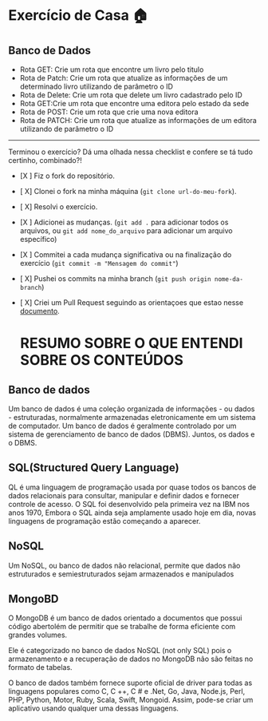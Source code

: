 # Exercício de Casa 🏠 

## Banco de Dados

- Rota GET: Crie um rota que encontre um livro pelo titulo
- Rota de Patch: Crie um rota que atualize as informações de um determinado livro utilizando de parâmetro o ID
- Rota de Delete: Crie um rota que delete um livro cadastrado pelo ID
- Rota GET:Crie um rota que encontre uma editora pelo estado da sede
- Rota de POST: Crie um rota que crie uma nova editora
- Rota de PATCH: Crie um rota que atualize as informações de um editora utilizando de parâmetro o ID 

---

Terminou o exercício? Dá uma olhada nessa checklist e confere se tá tudo certinho, combinado?!

- [X ] Fiz o fork do repositório.
- [ X] Clonei o fork na minha máquina (`git clone url-do-meu-fork`).
- [ X] Resolvi o exercício.
- [X ] Adicionei as mudanças. (`git add .` para adicionar todos os arquivos, ou `git add nome_do_arquivo` para adicionar um arquivo específico)
- [X ] Commitei a cada mudança significativa ou na finalização do exercício (`git commit -m "Mensagem do commit"`)
- [ X] Pushei os commits na minha branch (`git push origin nome-da-branch`)
- [ X] Criei um Pull Request seguindo as orientaçoes que estao nesse [documento](/exercicios/para-casa/instrucoes-pull-request.md).
  
  
  
  # RESUMO SOBRE O QUE ENTENDI SOBRE OS CONTEÚDOS 
## Banco de dados
Um banco de dados é uma coleção organizada de informações - ou dados - estruturadas, normalmente armazenadas eletronicamente em um sistema de computador. Um banco de dados é geralmente controlado por um sistema de gerenciamento de banco de dados (DBMS). Juntos, os dados e o DBMS.
## SQL(Structured Query Language)
QL é uma linguagem de programação usada por quase todos os bancos de dados relacionais para consultar, manipular e definir dados e fornecer controle de acesso. O SQL foi desenvolvido pela primeira vez na IBM nos anos 1970, Embora o SQL ainda seja amplamente usado hoje em dia, novas linguagens de programação estão começando a aparecer.
## NoSQL
Um NoSQL, ou banco de dados não relacional, permite que dados não estruturados e semiestruturados sejam armazenados e manipulados
## MongoBD
O MongoDB é um banco de dados orientado a documentos que possui código abertolém de permitir que se trabalhe de forma eficiente com grandes volumes.

Ele é categorizado no banco de dados NoSQL (not only SQL) pois o armazenamento e a recuperação de dados no MongoDB não são feitas no formato de tabelas.

O banco de dados também fornece suporte oficial de driver para todas as linguagens populares como C, C ++, C # e .Net, Go, Java, Node.js, Perl, PHP, Python, Motor, Ruby, Scala, Swift, Mongoid. Assim, pode-se criar um aplicativo usando qualquer uma dessas linguagens. 
